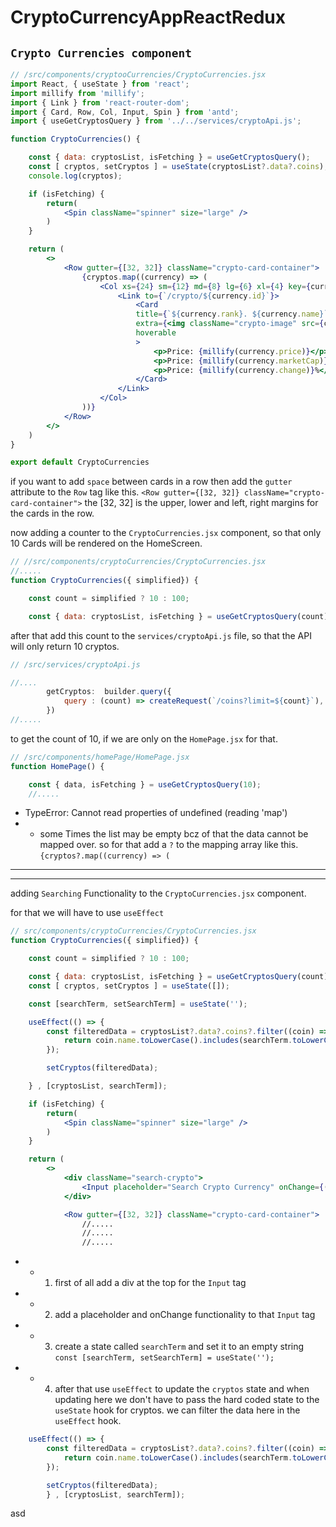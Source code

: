 # CryptoCurrencyAppReactRedux

## `Crypto Currencies component`

```jsx
// /src/components/cryptooCurrencies/CryptoCurrencies.jsx
import React, { useState } from 'react';
import millify from 'millify';
import { Link } from 'react-router-dom';
import { Card, Row, Col, Input, Spin } from 'antd';
import { useGetCryptosQuery } from '../../services/cryptoApi.js';

function CryptoCurrencies() {

    const { data: cryptosList, isFetching } = useGetCryptosQuery();
    const [ cryptos, setCryptos ] = useState(cryptosList?.data?.coins);
    console.log(cryptos);

    if (isFetching) {
        return(
            <Spin className="spinner" size="large" />
        )
    }

    return (
        <>
            <Row gutter={[32, 32]} className="crypto-card-container">
                {cryptos.map((currency) => (
                    <Col xs={24} sm={12} md={8} lg={6} xl={4} key={currency.id} className="crypto-card">
                        <Link to={`/crypto/${currency.id}`}>
                            <Card 
                            title={`${currency.rank}. ${currency.name}`}
                            extra={<img className="crypto-image" src={currency.iconUrl} alt={currency.name} />}
                            hoverable
                            >
                                <p>Price: {millify(currency.price)}</p>
                                <p>Price: {millify(currency.marketCap)}</p>
                                <p>Price: {millify(currency.change)}%</p>
                            </Card>
                        </Link>
                    </Col>
                ))}
            </Row>
        </>
    )
}

export default CryptoCurrencies
```
if you want to add `space` between cards in a row then add the `gutter` attribute to the `Row` tag like this.
`<Row gutter={[32, 32]} className="crypto-card-container">` the [32, 32] is the upper, lower and left, right margins for the cards in the row.

now adding a counter to the `CryptoCurrencies.jsx` component, so that only 10 Cards will be rendered on the HomeScreen.

```jsx
// //src/components/cryptoCurrencies/CryptoCurrencies.jsx
//.....
function CryptoCurrencies({ simplified}) {

    const count = simplified ? 10 : 100;

    const { data: cryptosList, isFetching } = useGetCryptosQuery(count);

```

after that add this count to the `services/cryptoApi.js` file, so that the API will only return 10 cryptos.
```js
// /src/services/cryptoApi.js

//....
        getCryptos:  builder.query({
            query : (count) => createRequest(`/coins?limit=${count}`),  
        })
//.....
```

to get the count of 10, if we are only on the `HomePage.jsx` for that.
```jsx
// /src/components/homePage/HomePage.jsx
function HomePage() {

    const { data, isFetching } = useGetCryptosQuery(10);
    //.....
```


* TypeError: Cannot read properties of undefined (reading 'map')
* *  some Times the list may be empty bcz of that the data cannot be mapped over. so for that add a `?` to the mapping array like this. `{cryptos?.map((currency) => (`

---
---

adding `Searching` Functionality to the `CryptoCurrencies.jsx` component.

for that we will have to use `useEffect`
```jsx
// src/components/cryptoCurrencies/CryptoCurrencies.jsx
function CryptoCurrencies({ simplified}) {

    const count = simplified ? 10 : 100;

    const { data: cryptosList, isFetching } = useGetCryptosQuery(count);
    const [ cryptos, setCryptos ] = useState([]);

    const [searchTerm, setSearchTerm] = useState('');

    useEffect(() => {
        const filteredData = cryptosList?.data?.coins?.filter((coin) => {
            return coin.name.toLowerCase().includes(searchTerm.toLowerCase());
        }); 

        setCryptos(filteredData);

    } , [cryptosList, searchTerm]);

    if (isFetching) {
        return(
            <Spin className="spinner" size="large" />
        )
    }

    return (
        <>
            <div className="search-crypto">
                <Input placeholder="Search Crypto Currency" onChange={(e) => setSearchTerm(e.target.value)} />
            </div>

            <Row gutter={[32, 32]} className="crypto-card-container">
                //.....
                //.....
                //.....
```

* * 1. first of all add a div at the top for the `Input` tag
* * 2. add a placeholder and onChange functionality to that `Input` tag
* * 3. create a state called `searchTerm` and set it to an empty string `const [searchTerm, setSearchTerm] = useState('');`
* * 4. after that use `useEffect` to update the `cryptos` state and when updating here we don't have to pass the hard coded state to the `useState` hook for cryptos. we can filter the data here in the `useEffect` hook.


```js
    useEffect(() => {
        const filteredData = cryptosList?.data?.coins?.filter((coin) => {
            return coin.name.toLowerCase().includes(searchTerm.toLowerCase());
        }); 

        setCryptos(filteredData);
        } , [cryptosList, searchTerm]);
``` 


asd


